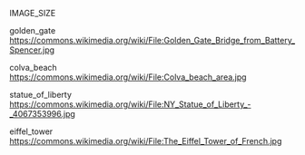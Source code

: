 IMAGE_SIZE

golden_gate
https://commons.wikimedia.org/wiki/File:Golden_Gate_Bridge_from_Battery_Spencer.jpg

colva_beach
https://commons.wikimedia.org/wiki/File:Colva_beach_area.jpg

statue_of_liberty
https://commons.wikimedia.org/wiki/File:NY_Statue_of_Liberty_-_4067353996.jpg

eiffel_tower
https://commons.wikimedia.org/wiki/File:The_Eiffel_Tower_of_French.jpg
